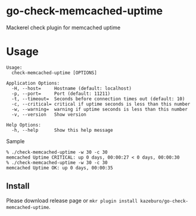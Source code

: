 # go-check-memcached-uptime

Mackerel check plugin for memcached uptime


# Usage

```
Usage:
  check-memcached-uptime [OPTIONS]

Application Options:
  -H, --host=     Hostname (default: localhost)
  -p, --port=     Port (default: 11211)
  -t, --timeout=  Seconds before connection times out (default: 10)
  -c, --critical= critical if uptime seconds is less than this number
  -w, --warning=  warning if uptime seconds is less than this number
  -v, --version   Show version

Help Options:
  -h, --help      Show this help message

```


Sample

```
% ./check-memcached-uptime -w 30 -c 30
memcached Uptime CRITICAL: up 0 days, 00:00:27 < 0 days, 00:00:30
% ./check-memcached-uptime -w 30 -c 30
memcached Uptime OK: up 0 days, 00:00:35
```

## Install

Please download release page or `mkr plugin install kazeburo/go-check-memcached-uptime`.

